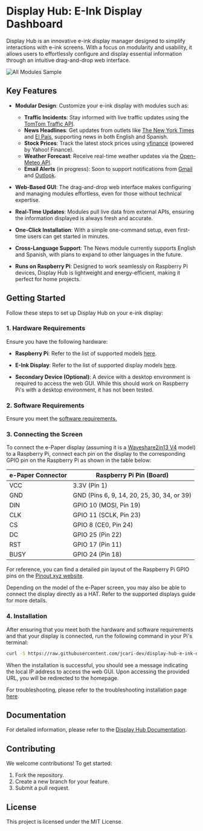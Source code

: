 
# Display Hub: E-Ink Display Dashboard

Display Hub is an innovative e-ink display manager designed to simplify interactions with e-ink screens. With a focus on modularity and usability, it allows users to effortlessly configure and display essential information through an intuitive drag-and-drop web interface.

![All Modules Sample](all_modules_sample.jpg)

## Key Features

- **Modular Design**: Customize your e-ink display with modules such as:
  - **Traffic Incidents**: Stay informed with live traffic updates using the [TomTom Traffic API](https://developer.tomtom.com).
  - **News Headlines**: Get updates from outlets like [The New York Times](https://www.nytimes.com) and [El País](https://elpais.com), supporting news in both English and Spanish.
  - **Stock Prices**: Track the latest stock prices using [yfinance](https://pypi.org/project/yfinance/) (powered by Yahoo! Finance).
  - **Weather Forecast**: Receive real-time weather updates via the [Open-Meteo API](https://open-meteo.com).
  - **Email Alerts** (in progress): Soon to support notifications from [Gmail](https://mail.google.com) and [Outlook](https://outlook.live.com).

- **Web-Based GUI**: The drag-and-drop web interface makes configuring and managing modules effortless, even for those without technical expertise.

- **Real-Time Updates**: Modules pull live data from external APIs, ensuring the information displayed is always fresh and accurate.

- **One-Click Installation**: With a simple one-command setup, even first-time users can get started in minutes.

- **Cross-Language Support**: The News module currently supports English and Spanish, with plans to expand to other languages in the future.

- **Runs on Raspberry Pi**: Designed to work seamlessly on Raspberry Pi devices, Display Hub is lightweight and energy-efficient, making it perfect for home projects.

## Getting Started

Follow these steps to set up Display Hub on your e-ink display:

### 1. Hardware Requirements

Ensure you have the following hardware:

- **Raspberry Pi**: Refer to the list of supported models [here](https://jcari-dev.github.io/display-hub-e-ink-display-dashboard-docs/docs/resources/supported-pi-models).

- **E-Ink Display**: Refer to the list of supported display models [here](https://jcari-dev.github.io/display-hub-e-ink-display-dashboard-docs/docs/resources/supported-displays).

- **Secondary Device (Optional)**: A device with a desktop environment is required to access the web GUI. While this should work on Raspberry Pi's with a desktop environment, it has not been tested.

### 2. Software Requirements

Ensure you meet the [software requirements.](https://jcari-dev.github.io/display-hub-e-ink-display-dashboard-docs/docs/quickstart/software-requirements)


### 3. Connecting the Screen

To connect the e-Paper display (assuming it is a [Waveshare2in13 V4](https://www.waveshare.com/2.13inch-e-paper-hat.htm) model) to a Raspberry Pi, connect each pin on the display to the corresponding GPIO pin on the Raspberry Pi as shown in the table below:

| e-Paper Connector | Raspberry Pi Pin (Board) |
|-------------------|--------------------------|
| VCC               | 3.3V (Pin 1)             |
| GND               | GND (Pins 6, 9, 14, 20, 25, 30, 34, or 39) |
| DIN               | GPIO 10 (MOSI, Pin 19)   |
| CLK               | GPIO 11 (SCLK, Pin 23)   |
| CS                | GPIO 8 (CE0, Pin 24)     |
| DC                | GPIO 25 (Pin 22)         |
| RST               | GPIO 17 (Pin 11)         |
| BUSY              | GPIO 24 (Pin 18)         |

For reference, you can find a detailed pin layout of the Raspberry Pi GPIO pins on the [Pinout.xyz website](https://pinout.xyz).

Depending on the model of the e-Paper screen, you may also be able to connect the display directly as a HAT. Refer to the supported displays guide for more details.

### 4. Installation

After ensuring that you meet both the hardware and software requirements and that your display is connected, run the following command in your Pi's terminal:

```bash
curl -S https://raw.githubusercontent.com/jcari-dev/display-hub-e-ink-display-dashboard/refs/heads/main/setup.sh | bash
```

When the installation is successful, you should see a message indicating the local IP address to access the web GUI. Upon accessing the provided URL, you will be redirected to the homepage.

For troubleshooting, please refer to the troubleshooting installation page [here](https://jcari-dev.github.io/display-hub-e-ink-display-dashboard-docs/).

## Documentation

For detailed information, please refer to the [Display Hub Documentation](https://jcari-dev.github.io/display-hub-e-ink-display-dashboard-docs/docs/intro/).

## Contributing

We welcome contributions! To get started:

1. Fork the repository.
2. Create a new branch for your feature.
3. Submit a pull request.

## License

This project is licensed under the MIT License.